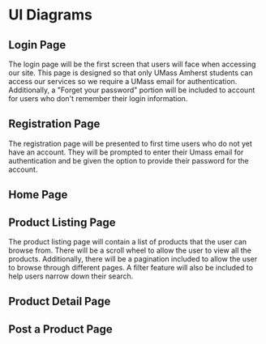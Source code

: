 # UI Diagrams

## Login Page
The login page will be the first screen that users will face when accessing our site. This page is designed so that only UMass Amherst students can access our services so we require a UMass email for authentication. Additionally, a "Forget your password" portion will be included to account for users who don't remember their login information.

## Registration Page
The registration page will be presented to first time users who do not yet have an account. They will be prompted to enter their Umass email for authentication and be given the option to provide their password for the account.
## Home Page

## Product Listing Page
The product listing page will contain a list of products that the user can browse from. There will be a scroll wheel to allow the user to view all the products. Additionally, there will be a pagination included to allow the user to browse through different pages. A filter feature will also be included to help users narrow down their search.

## Product Detail Page

## Post a Product Page
